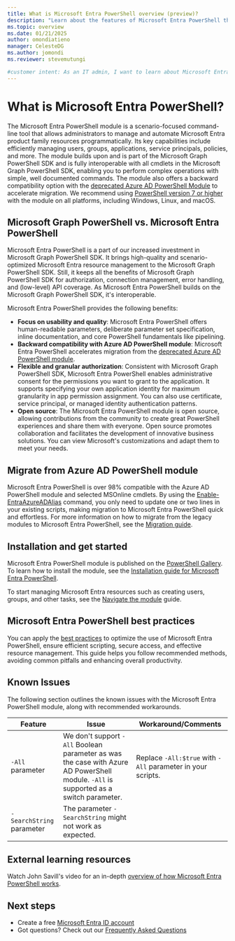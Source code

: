 ```yaml
---
title: What is Microsoft Entra PowerShell overview (preview)?
description: "Learn about the features of Microsoft Entra PowerShell that help you derive insights and analytics, and build unique, intelligent apps in Microsoft Entra ID."
ms.topic: overview
ms.date: 01/21/2025
author: omondiatieno
manager: CelesteDG
ms.author: jomondi
ms.reviewer: stevemutungi

#customer intent: As an IT admin, I want to learn about Microsoft Entra PowerShell, so that I can get started with using the module.
---
```

# What is Microsoft Entra PowerShell?

The Microsoft Entra PowerShell module is a scenario-focused command-line tool that allows administrators to manage and automate Microsoft Entra product family resources programmatically. Its key capabilities include efficiently managing users, groups, applications, service principals, policies, and more. The module builds upon and is part of the Microsoft Graph PowerShell SDK and is fully interoperable with all cmdlets in the Microsoft Graph PowerShell SDK, enabling you to perform complex operations with simple, well documented commands. The module also offers a backward compatibility option with the [deprecated Azure AD PowerShell Module][azureAdModuleDeprecationLink] to accelerate migration. We recommend using [PowerShell version 7 or higher][powershellInstallLink] with the module on all platforms, including Windows, Linux, and macOS.

## Microsoft Graph PowerShell vs. Microsoft Entra PowerShell

Microsoft Entra PowerShell is a part of our increased investment in Microsoft Graph PowerShell SDK. It brings high-quality and scenario-optimized Microsoft Entra resource management to the Microsoft Graph PowerShell SDK. Still, it keeps all the benefits of Microsoft Graph PowerShell SDK for authorization, connection management, error handling, and (low-level) API coverage. As Microsoft Entra PowerShell builds on the Microsoft Graph PowerShell SDK, it's interoperable.

Microsoft Entra PowerShell provides the following benefits:

- **Focus on usability and quality**: Microsoft Entra PowerShell offers human-readable parameters, deliberate parameter set specification, inline documentation, and core PowerShell fundamentals like pipelining.
- **Backward compatibility with Azure AD PowerShell module**: Microsoft Entra PowerShell accelerates migration from the [deprecated Azure AD PowerShell module][azureAdModuleDeprecationLink].
- **Flexible and granular authorization**: Consistent with Microsoft Graph PowerShell SDK, Microsoft Entra PowerShell enables administrative consent for the permissions you want to grant to the application. It supports specifying your own application identity for maximum granularity in app permission assignment. You can also use certificate, service principal, or managed identity authentication patterns.
- **Open source**: The Microsoft Entra PowerShell module is open source, allowing contributions from the community to create great PowerShell experiences and share them with everyone. Open source promotes collaboration and facilitates the development of innovative business solutions. You can view Microsoft's customizations and adapt them to meet your needs.

## Migrate from Azure AD PowerShell module

Microsoft Entra PowerShell is over 98% compatible with the Azure AD PowerShell module and selected MSOnline cmdlets. By using the [Enable-EntraAzureADAlias][enable-entraazureadalis] command, you only need to update one or two lines in your existing scripts, making migration to Microsoft Entra PowerShell quick and effortless. For more information on how to migrate from the legacy modules to Microsoft Entra PowerShell, see the [Migration guide][migration-guide].

## Installation and get started

Microsoft Entra PowerShell module is published on the [PowerShell Gallery][powershell-gallery]. To learn how to install the module, see the [Installation guide for Microsoft Entra PowerShell][installation].

To start managing Microsoft Entra resources such as creating users, groups, and other tasks, see the [Navigate the module][get-started] guide.

## Microsoft Entra PowerShell best practices

You can apply the [best practices][best-practices-guide] to optimize the use of Microsoft Entra PowerShell, ensure efficient scripting, secure access, and effective resource management. This guide helps you follow recommended methods, avoiding common pitfalls and enhancing overall productivity.

## Known Issues

The following section outlines the known issues with the Microsoft Entra PowerShell module, along with recommended workarounds.

| Feature                   | Issue                                                                                                                                 | Workaround/Comments                                         |
|---------------------------|---------------------------------------------------------------------------------------------------------------------------------------|-------------------------------------------------------------|
| `-All` parameter          | We don't support `-All` Boolean parameter as was the case with Azure AD PowerShell module. `-All` is supported as a switch parameter. | Replace `-All:$true` with `-All` parameter in your scripts. |
| `-SearchString` parameter | The parameter `-SearchString` might not work as expected.                                                                             |

## External learning resources

Watch John Savill's video for an in-depth [overview of how Microsoft Entra PowerShell works](https://www.youtube.com/watch?v=YOgpAkshmYI).

## Next steps

- Create a free [Microsoft Entra ID account][free-entra-id]
- Got questions? Check out our [Frequently Asked Questions][faqs]

[free-entra-id]: https://azure.microsoft.com/free/entra-id
[migration-guide]: migration-guide.md
[get-started]: navigate-entraps.md
[installation]: installation.md
[powershell-gallery]: https://aka.ms/entra/ps/gallery
[faqs]: entra-powershell-faqs.yml
[best-practices-guide]: entra-powershell-best-practices.md
[azureAdModuleDeprecationLink]: https://techcommunity.microsoft.com/blog/identity/action-required-msonline-and-azuread-powershell-retirement---2025-info-and-resou/4364991
[powershellInstallLink]: /powershell/scripting/install/installing-powershell
[enable-entraazureadalis]: /powershell/module/microsoft.entra/enable-entraazureadalias
